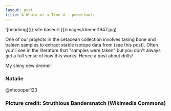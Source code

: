 ```yaml
---
layout: post
title: A Whale of a Time 4 - powertools
---
```


![headimg]({{ site.baseurl }}/images/dremel1947.jpg)


One of our projects in the cetacean collection involves taking bone and baleen samples to extract stable isotope data from (see this post). Often you'll see in the literature that "samples were taken" but you don't always get a full sense of how this works. Hence a post about drills!

My shiny new dremel!




### Natalie
@nhcooper123

### Picture credit: Struthious Bandersnatch (Wikimedia Commons)

